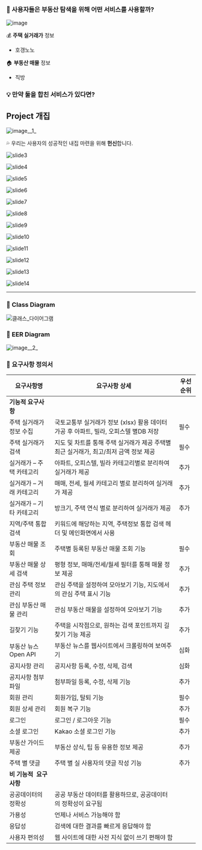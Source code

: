 ### **🤔 사용자들은 부동산 탐색을 위해 어떤 서비스를 사용할까?**

![image](./assets/images/slide1.png)

💰 **주택 실거래가** 정보

- 호갱노노

🏠 **부동산 매물** 정보

- 직방

### 💡 만약 **둘을 합친 서비스**가 있다면?

## Project 개집

![image__1_](./assets/images/slide2.png)

💦 우리는 사용자의 성공적인 내집 마련을 위해 **헌신**합니다.

![slide3](./assets/images/slide3.png)

![slide4](./assets/images/slide4.png)

![slide5](./assets/images/slide5.png)

![slide6](./assets/images/slide6.png)

![slide7](./assets/images/slide7.png)

![slide8](./assets/images/slide8.png)

![slide9](./assets/images/slide9.png)

![slide10](./assets/images/slide10.png)

![slide11](./assets/images/slide11.png)

![slide12](./assets/images/slide12.png)

![slide13](./assets/images/slide13.png)

![slide14](./assets/images/slide14.png)

---

### 🌟 Class Diagram

![클래스_다이어그램](./assets/images/class_diagram.jpg)

### 🌟 EER Diagram

![image__2_](./assets/images/eer_diagram.png)

### 🌟 요구사항 정의서

| **요구사항명** | **요구사항 상세** | **우선순위** |
| --- | --- | --- |
| **기능적 요구사항** |  |  |
| 주택 실거래가 정보 수집 | 국토교통부 실거래가 정보 (xlsx) 활용 데이터 가공 후 아파트, 빌라, 오피스텔 별DB 저장 | 필수 |
| 주택 실거래가 검색 | 지도 및 차트를 통해 주택 실거래가 제공 주택별 최근 실거래가, 최고/최저 금액 정보 제공 | 필수 |
| 실거래가 – 주택 카테고리 | 아파트, 오피스텔, 빌라 카테고리별로 분리하여 실거래가 제공 | 추가 |
| 실거래가 – 거래 카테고리 | 매매, 전세, 월세 카테고리 별로 분리하여 실거래가 제공 | 추가 |
| 실거래가 – 기타 카테고리 | 방크기, 주택 연식 별로 분리하여 실거래가 제공 | 추가 |
| 지역/주택 통합검색 | 키워드에 해당하는 지역, 주택정보 통합 검색 헤더 및 메인화면에서 사용 |  |
| 부동산 매물 조회 | 주택별 등록된 부동산 매물 조회 기능 | 필수 |
| 부동산 매물 상세 검색 | 평형 정보, 매매/전세/월세 필터를 통해 매물 정보 제공 | 추가 |
| 관심 주택 정보 관리 | 관심 주택을 설정하여 모아보기 기능, 지도에서의 관심 주택 표시 기능 | 추가 |
| 관심 부동산 매물 관리 | 관심 부동산 매물을 설정하여 모아보기 기능 | 추가 |
| 길찾기 기능 | 주택을 시작점으로, 원하는 검색 포인트까지 길찾기 기능 제공 | 추가 |
| 부동산 뉴스 Open API | 부동산 뉴스를 웹사이트에서 크롤링하여 보여주기 | 심화 |
| 공지사항 관리 | 공지사항 등록, 수정, 삭제, 검색 | 심화 |
| 공지사항 첨부파일 | 첨부파일 등록, 수정, 삭제 기능 | 추가 |
| 회원 관리 | 회원가입, 탈퇴 기능 | 필수 |
| 회원 상세 관리 | 회원 복구 기능 | 추가 |
| 로그인 | 로그인 / 로그아웃 기능 | 필수 |
| 소셜 로그인 | Kakao 소셜 로그인 기능 | 추가 |
| 부동산 가이드 제공 | 부동산 상식, 팁 등 유용한 정보 제공 | 추가 |
| 주택 별 댓글 | 주택 별 실 사용자의 댓글 작성 기능 | 추가 |
| **비 기능적  요구사항** |  |  |
| 공공데이터의 정확성 | 공공 부동산 데이터를 활용하므로, 공공데이터의 정확성이 요구됨 |  |
| 가용성 | 언제나 서비스 가능해야 함 |  |
| 응답성 | 검색에 대한 결과를 빠르게 응답해야 함 |  |
| 사용자 편의성 | 웹 사이트에 대한 사전 지식 없이 쓰기 편해야 함 |  |
